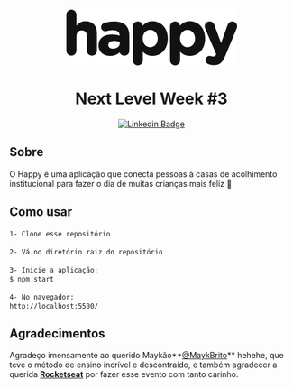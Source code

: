 <p align="center">
    <img alt="Happy" title="Happy" src=".github/logo.svg" />
</p>

<h1 align="center">Next Level Week #3</h1>

<div align="center">

[![Linkedin Badge](https://img.shields.io/badge/-Guilherme%20Sandi-292929?style=flat-square&logo=Linkedin&logoColor=white&link=https://www.linkedin.com/in/guilhermesandi/)](https://www.linkedin.com/in/guilhermesandi/)

</div>

<h2>Sobre</h2>

<p>O Happy é uma aplicação que conecta pessoas à casas de acolhimento institucional para fazer o dia de muitas crianças mais feliz 💜</p>

<h2>Como usar</h2>

```
1- Clone esse repositório

2- Vá no diretório raiz do repositório

3- Inicie a aplicação:
$ npm start

4- No navegador:
http://localhost:5500/
```

<h2>Agradecimentos</h2>

<p>

Agradeço imensamente ao querido Maykão**[@MaykBrito](https://linkedin.com/in/maykbrito)** hehehe, que teve o método de ensino incrível e descontraído, e também agradecer a querida **[Rocketseat](https://rocketseat.com.br/)** por fazer esse evento com tanto carinho.

</p>